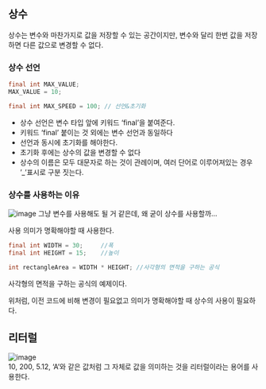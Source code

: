 ## 상수

상수는 변수와 마찬가지로 값을 저장할 수 있는 공간이지만, 변수와 달리 한번 값을 저장하면 다른 값으로 변경할 수 없다.

### 상수 선언

```java
final int MAX_VALUE;
MAX_VALUE = 10;

final int MAX_SPEED = 100; // 선언&초기화
```

- 상수 선언은 변수 타입 앞에 키워드 ‘final’을 붙여준다.
- 키워드 ‘final’ 붙이는 것 외에는 변수 선언과 동일하다
- 선언과 동시에 초기화를 해야한다.
- 초기화 후에는 상수의 값을 변경할 수 없다
- 상수의 이름은 모두 대문자로 하는 것이 관례이며, 여러 단어로 이루어져있는 경우 ’_’표시로 구분 짓는다.

### 상수를 사용하는 이유
![image](https://user-images.githubusercontent.com/62877858/157063836-44670382-ae3e-4c2c-bd8f-b8364e7914ba.png)
그냥 변수를 사용해도 될 거 같은데, 왜 굳이 상수를 사용할까...

사용 의미가 명확해야할 때 사용한다.

```java
final int WIDTH = 30;     //폭
final int HEIGHT = 15;    //높이

int rectangleArea = WIDTH * HEIGHT; //사각형의 면적을 구하는 공식
```

사각형의 면적을 구하는 공식의 예제이다.

위처럼, 이전 코드에 비해 변경이 필요없고 의미가 명확해야할 때 상수의 사용이 필요하다.

## 리터럴

![image](https://user-images.githubusercontent.com/62877858/157063465-98e55954-eeba-4b40-a2f7-6952f39851c5.png)     
10, 200, 5.12, ‘A’와 같은 값처럼 그 자체로 값을 의미하는 것을 리터럴이라는 용어를 사용한다.
